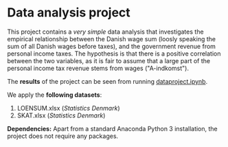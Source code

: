 # Data analysis project

This project contains a *very simple* data analysis that investigates the empirical relationship between the Danish wage sum (loosly speaking the sum of all Danish wages before taxes), and the government revenue from personal income taxes. The hypothesis is that there is a positive correlation between the two variables, as it is fair to assume that a large part of the personal income tax revenue stems from wages ("A-indkomst").

The **results** of the project can be seen from running [dataproject.ipynb](dataproject.ipynb).

We apply the **following datasets**:

1. LOENSUM.xlsx (*Statistics Denmark*) 
1. SKAT.xlsx (*Statistics Denmark*)

**Dependencies:** Apart from a standard Anaconda Python 3 installation, the project does not require any packages.